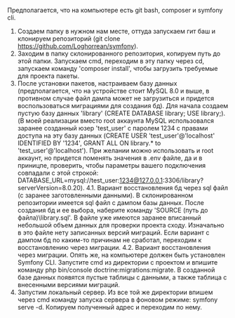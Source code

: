 Предполагается, что на компьютере есть git bash, composer и symfony cli.
1. Создаем папку в нужном нам месте, оттуда запускаем гит баш и клонируем репозиторий (git clone https://github.com/Loghorrean/symfony).
2. Заходим в папку склонированного репозитория, копируем путь до этой папки. Запускаем cmd, переходим в эту папку через cd, запускаем команду 'composer install', чтобы загрузить требуемые для проекта пакеты.
3. После установки пакетов, настраиваем базу данных (предполагается, что на устройстве стоит MySQL 8.0 и выше, в противном случае файл дампа может не загрузиться и придется воспользоваться миграциями для создания бд). Для начала создаем пустую базу данных 'library' (CREATE DATABASE library; USE library;).
(В моей реализации вместо root аккаунта MySQL использовался заранее созданный юзер 'test_user' с паролем 1234 с правами доступа на эту базу данных (CREATE USER 'test_user'@'localhost' IDENTIFIED BY '1234', GRANT ALL ON library.* to 'test_user'@'localhost'). При желании можно использовать и root аккаунт, но придется поменять значения в .env файле, да и в приницпе, проверить, чтобы параметры вашего подключения совпадали с этой строкой: DATABASE_URL=mysql://test_user:1234@127.0.0.1:3306/library?serverVersion=8.0.20).
4.1. Вариант восстановления бд через sql файл (с заранее заготовленными данными).
В склонированном репозитории имеется sql файл с дампом базы данных. После создания бд и ее выбора, наберите команду 'SOURCE (путь до файла)\library.sql'.
В файле уже имеются заранее вписанный небольшой объем данных для проверки проекта сходу. Изначально в это файле нету записанных версий миграций.
Если вариант с дампом бд по каким-то причинам не сработал, переходим к восстановлению через миграции.
4.2. Вариант восстановления через миграции.
Опять же, на компьютере должен быть установлен Symfony CLI.
Запустите cmd из директории с проектом и впишите команду php bin/console doctrine:migrations:migrate.
В созданной базе данных появятся пустые таблицы с данными, а также таблица с внесенными версиями миграций.
5. Запустим локальный сервер. Из все той же директории впишем через cmd команду запуска сервера в фоновом режиме: symfony serve -d.
Копируем полученный адрес и переходим по нему.